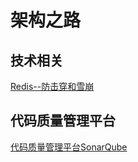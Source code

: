 
# 架构之路

## 技术相关
[Redis--防击穿和雪崩](https://github.com/wuxiaobo000111/Java--apollo/blob/master/%E6%9E%B6%E6%9E%84%E4%B9%8B%E8%B7%AF/%E6%8A%80%E6%9C%AF%E7%9B%B8%E5%85%B3/Redis--%E9%98%B2%E5%87%BB%E7%A9%BF%E5%92%8C%E9%9B%AA%E5%B4%A9.md "Redis--防击穿和雪崩") 

## 代码质量管理平台

[代码质量管理平台SonarQube](https://github.com/wuxiaobo000111/Java--apollo/blob/master/%E6%9E%B6%E6%9E%84%E4%B9%8B%E8%B7%AF/%E4%BB%A3%E7%A0%81%E8%B4%A8%E9%87%8F%E7%AE%A1%E7%90%86%E5%B9%B3%E5%8F%B0SonarQube/%E4%BB%A3%E7%A0%81%E8%B4%A8%E9%87%8F%E7%AE%A1%E7%90%86%E5%B9%B3%E5%8F%B0SonarQube.md "代码质量管理平台SonarQube") 